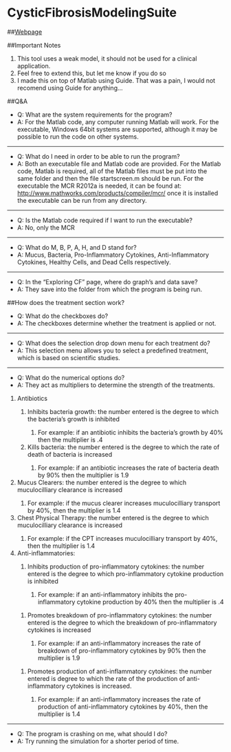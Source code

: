# CysticFibrosisModelingSuite

##[Webpage](http://michaelsobrepera.com/projects/CFmodeling.html)

##Important Notes
1. This tool uses a weak model, it should not be used for a clinical application.
2. Feel free to extend this, but let me know if you do so
3. I made this on top of Matlab using Guide. That was a pain, I would not recomend using Guide for anything...


##Q&A

* Q: What are the system requirements for the program?
* A: For the Matlab code, any computer running Matlab will work. For the executable, Windows 64bit systems are supported, although it may be possible to run the code on other systems.  

-------------------------
* Q: What do I need in order to be able to run the program?
* A: Both an executable file and Matlab code are provided. For the Matlab code, Matlab is required, all of the Matlab files must be put into the same folder and then the file startscreen.m should be run. For the executable the MCR R2012a is needed, it can be found at: http://www.mathworks.com/products/compiler/mcr/ once it is installed the executable can be run from any directory.

-------------------------
* Q: Is the Matlab code required if I want to run the executable?
* A: No, only the MCR

-------------------------
* Q: What do M, B, P, A, H, and D stand for?
* A: Mucus, Bacteria, Pro-Inflammatory Cytokines, Anti-Inflammatory Cytokines, Healthy Cells, and Dead Cells respectively.

-------------------------
* Q: In the “Exploring CF” page, where do graph’s and data save?
* A: They save into the folder from which the program is being run.

##How does the treatment section work?
* Q: What do the checkboxes do?
* A: The checkboxes determine whether the treatment is applied or not.

-------------------------
* Q: What does the selection drop down menu for each treatment do?
* A: This selection menu allows you to select a predefined treatment, which is based on scientific studies.

-------------------------
* Q: What do the numerical options do?
* A: They act as multipliers to determine the strength of the treatments.
<ol>
    <li>Antibiotics</li>
        <ol>
        <li>Inhibits bacteria growth: the number entered is the degree to which the bacteria’s growth is inhibited</li>
            <ol><li>For example: if an antibiotic inhibits the bacteria’s growth by 40% then the multiplier is .4</li></ol>
        <li>Kills bacteria: the number entered is the degree to which the rate of death of bacteria is increased</li>
            <ol><li>For example: if an antibiotic increases the rate of bacteria death by 90% then the multiplier is 1.9</li></ol></ol>
    <li>Mucus Clearers: the number entered is the degree to which muculocilliary clearance is increased</li>
        <ol><li>For example: if the mucus clearer increases muculocilliary transport by 40%, then the multiplier is 1.4</li></ol>
    <li>Chest Physical Therapy: the number entered is the degree to which muculocilliary clearance is increased</li>
        <ol><li>For example: if the CPT increases muculocilliary transport by 40%, then the multiplier is 1.4</li></ol>
    <li>Anti-inflammatories: </li>
<ol><li>Inhibits production of pro-inflammatory cytokines: the number entered is the degree to which pro-inflammatory cytokine production is inhibited</li>
        <ol><li>For example: if an anti-inflammatory inhibits the pro-inflammatory cytokine production by 40% then the multiplier is .4</li></ol></ol>
        <ol><li>Promotes breakdown of pro-inflammatory cytokines: the number entered is the degree to which the breakdown of pro-inflammatory cytokines is increased</li>
            <ol><li>For example: if an anti-inflammatory increases the rate of breakdown of pro-inflammatory cytokines by 90% then the multiplier is 1.9</li></ol></ol>
        <ol><li>Promotes production of anti-inflammatory cytokines: the number entered is degree to which the rate of the production of anti-inflammatory cytokines is increased.</li>
           <ol><li>For example: if an anti-inflammatory increases the rate of production of anti-inflammatory cytokines by 40%, then the multiplier is 1.4</li></ol></ol>
</ol>

-------------------------
* Q: The program is crashing on me, what should I do?
* A: Try running the simulation for a shorter period of time.
